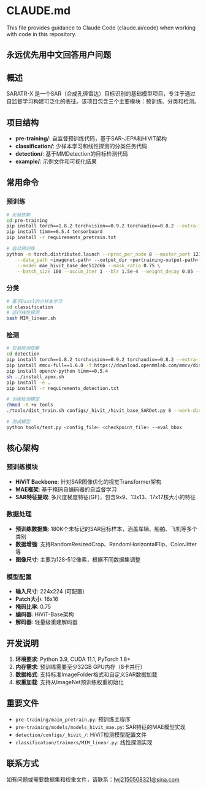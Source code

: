 # CLAUDE.md

This file provides guidance to Claude Code (claude.ai/code) when working with code in this repository.
## 永远优先用中文回答用户问题
## 概述

SARATR-X 是一个SAR（合成孔径雷达）目标识别的基础模型项目，专注于通过自监督学习构建可泛化的表征。该项目包含三个主要模块：预训练、分类和检测。

## 项目结构

- **pre-training/**: 自监督预训练代码，基于SAR-JEPA和HiViT架构
- **classification/**: 少样本学习和线性探测的分类任务代码 
- **detection/**: 基于MMDetection的目标检测代码
- **example/**: 示例文件和可视化结果

## 常用命令

### 预训练
```bash
# 安装依赖
cd pre-training
pip install torch==1.8.2 torchvision==0.9.2 torchaudio==0.8.2 --extra-index-url https://download.pytorch.org/whl/lts/1.8/cu111
pip install timm==0.5.4 tensorboard
pip install -r requirements_pretrain.txt

# 启动预训练
python -m torch.distributed.launch --nproc_per_node 8 --master_port 12345 --use_env main_pretrain.py \
    --data_path <imagenet-path> --output_dir <pertraining-output-path> \
    --model mae_hivit_base_dec512d6b --mask_ratio 0.75 \
    --batch_size 100 --accum_iter 1 --blr 1.5e-4 --weight_decay 0.05 --epochs 800 --warmup_epochs 5
```

### 分类
```bash
# 基于Dassl的少样本学习
cd classification
# 运行线性探测
bash MIM_linear.sh
```

### 检测
```bash
# 安装检测依赖
cd detection
pip install torch==1.8.2 torchvision==0.9.2 torchaudio==0.8.2 --extra-index-url https://download.pytorch.org/whl/lts/1.8/cu111
pip install mmcv-full==1.6.0 -f https://download.openmmlab.com/mmcv/dist/cu111/torch1.8/index.html
pip install opencv-python timm==0.5.4
sh ../install_apex.sh
pip install -e .
pip install -r requirements_detection.txt

# 训练检测模型
chmod -R +x tools
./tools/dist_train.sh configs/_hivit_/hivit_base_SARDet.py 8 --work-dir ./work_dirs/SARDet

# 测试模型
python tools/test.py <config_file> <checkpoint_file> --eval bbox
```

## 核心架构

### 预训练模块
- **HiViT Backbone**: 针对SAR图像优化的视觉Transformer架构
- **MAE框架**: 基于掩码自编码器的自监督学习
- **SAR特征提取**: 多尺度梯度特征(GF)，包含9x9、13x13、17x17核大小的特征

### 数据处理
- **预训练数据集**: 180K个未标记的SAR目标样本，涵盖车辆、船舶、飞机等多个类别
- **数据增强**: 支持RandomResizedCrop、RandomHorizontalFlip、ColorJitter等
- **图像尺寸**: 主要为128-512像素，根据不同数据集调整

### 模型配置
- **输入尺寸**: 224x224 (可配置)
- **Patch大小**: 16x16
- **掩码比率**: 0.75
- **编码器**: HiViT-Base架构
- **解码器**: 轻量级重建解码器

## 开发说明

1. **环境要求**: Python 3.9, CUDA 11.1, PyTorch 1.8+
2. **内存需求**: 预训练需要至少32GB GPU内存（8卡并行）
3. **数据格式**: 支持标准ImageFolder格式和自定义SAR数据加载
4. **权重加载**: 支持从ImageNet预训练权重初始化

## 重要文件

- `pre-training/main_pretrain.py`: 预训练主程序
- `pre-training/models/models_hivit_mae.py`: SAR特征的MAE模型实现
- `detection/configs/_hivit_/`: HiViT检测模型配置文件
- `classification/trainers/MIM_linear.py`: 线性探测实现

## 联系方式

如有问题或需要数据集和权重文件，请联系：lwj2150508321@sina.com